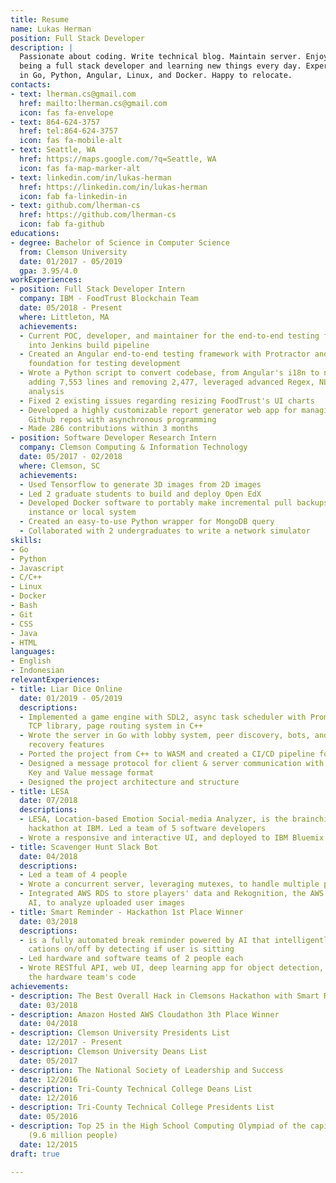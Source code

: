 ```yaml
---
title: Resume
name: Lukas Herman
position: Full Stack Developer
description: |
  Passionate about coding. Write technical blog. Maintain server. Enjoy
  being a full stack developer and learning new things every day. Expert
  in Go, Python, Angular, Linux, and Docker. Happy to relocate.
contacts:
- text: lherman.cs@gmail.com
  href: mailto:lherman.cs@gmail.com
  icon: fas fa-envelope
- text: 864-624-3757
  href: tel:864-624-3757
  icon: fas fa-mobile-alt
- text: Seattle, WA
  href: https://maps.google.com/?q=Seattle, WA
  icon: fas fa-map-marker-alt
- text: linkedin.com/in/lukas-herman
  href: https://linkedin.com/in/lukas-herman
  icon: fab fa-linkedin-in
- text: github.com/lherman-cs
  href: https://github.com/lherman-cs
  icon: fab fa-github
educations:
- degree: Bachelor of Science in Computer Science
  from: Clemson University
  date: 01/2017 - 05/2019
  gpa: 3.95/4.0
workExperiences:
- position: Full Stack Developer Intern
  company: IBM - FoodTrust Blockchain Team
  date: 05/2018 - Present
  where: Littleton, MA
  achievements:
  - Current POC, developer, and maintainer for the end-to-end testing framework. Integrating
    into Jenkins build pipeline
  - Created an Angular end-to-end testing framework with Protractor and Jasmine; the
    foundation for testing development
  - Wrote a Python script to convert codebase, from Angular's i18n to ngx-translate,
    adding 7,553 lines and removing 2,477, leveraged advanced Regex, NLP, and locality
    analysis
  - Fixed 2 existing issues regarding resizing FoodTrust's UI charts
  - Developed a highly customizable report generator web app for managing multiple
    Github repos with asynchronous programming
  - Made 286 contributions within 3 months
- position: Software Developer Research Intern
  company: Clemson Computing & Information Technology
  date: 05/2017 - 02/2018
  where: Clemson, SC
  achievements:
  - Used Tensorflow to generate 3D images from 2D images
  - Led 2 graduate students to build and deploy Open EdX
  - Developed Docker software to portably make incremental pull backups from cloud
    instance or local system
  - Created an easy-to-use Python wrapper for MongoDB query
  - Collaborated with 2 undergraduates to write a network simulator
skills:
- Go
- Python
- Javascript
- C/C++
- Linux
- Docker
- Bash
- Git
- CSS
- Java
- HTML
languages:
- English
- Indonesian
relevantExperiences:
- title: Liar Dice Online
  date: 01/2019 - 05/2019
  descriptions:
  - Implemented a game engine with SDL2, async task scheduler with Promises, async
    TCP library, page routing system in C++
  - Wrote the server in Go with lobby system, peer discovery, bots, and network disconnection
    recovery features
  - Ported the project from C++ to WASM and created a CI/CD pipeline for WASM deployment
  - Designed a message protocol for client & server communication with a simple custom
    Key and Value message format
  - Designed the project architecture and structure
- title: LESA
  date: 07/2018
  descriptions:
  - LESA, Location-based Emotion Social-media Analyzer, is the brainchild of a 12-hour
    hackathon at IBM. Led a team of 5 software developers
  - Wrote a responsive and interactive UI, and deployed to IBM Bluemix server
- title: Scavenger Hunt Slack Bot
  date: 04/2018
  descriptions:
  - Led a team of 4 people
  - Wrote a concurrent server, leveraging mutexes, to handle multiple players
  - Integrated AWS RDS to store players' data and Rekognition, the AWS image recognition
    AI, to analyze uploaded user images
- title: Smart Reminder - Hackathon 1st Place Winner
  date: 03/2018
  descriptions:
  - is a fully automated break reminder powered by AI that intelligently turns noti
    cations on/off by detecting if user is sitting
  - Led hardware and software teams of 2 people each
  - Wrote RESTful API, web UI, deep learning app for object detection, and debugged
    the hardware team's code
achievements:
- description: The Best Overall Hack in Clemsons Hackathon with Smart Reminder Project
  date: 03/2018
- description: Amazon Hosted AWS Cloudathon 3th Place Winner
  date: 04/2018
- description: Clemson University Presidents List
  date: 12/2017 - Present
- description: Clemson University Deans List
  date: 05/2017
- description: The National Society of Leadership and Success
  date: 12/2016
- description: Tri-County Technical College Deans List
  date: 12/2016
- description: Tri-County Technical College Presidents List
  date: 05/2016
- description: Top 25 in the High School Computing Olympiad of the capital of Indonesia
    (9.6 million people)
  date: 12/2015
draft: true

---
```


